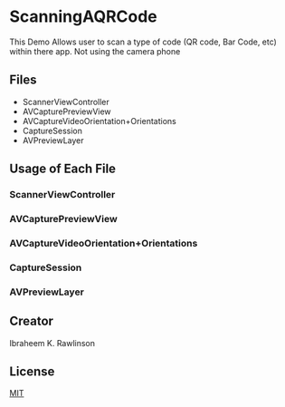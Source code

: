 # ScanningAQRCode
This Demo Allows user to scan a type of code (QR code, Bar Code, etc) within there app. Not using the camera phone

## Files 
 * ScannerViewController
 * AVCapturePreviewView
 * AVCaptureVideoOrientation+Orientations
 * CaptureSession
 * AVPreviewLayer


## Usage of Each File 
### ScannerViewController
### AVCapturePreviewView
### AVCaptureVideoOrientation+Orientations
### CaptureSession
### AVPreviewLayer

## Creator
Ibraheem K. Rawlinson

## License
[MIT](https://choosealicense.com/licenses/mit/)
